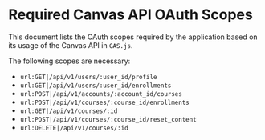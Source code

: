 # Required Canvas API OAuth Scopes

This document lists the OAuth scopes required by the application based on its usage of the Canvas API in `GAS.js`.

The following scopes are necessary:

- `url:GET|/api/v1/users/:user_id/profile`
- `url:GET|/api/v1/users/:user_id/enrollments`
- `url:POST|/api/v1/accounts/:account_id/courses`
- `url:POST|/api/v1/courses/:course_id/enrollments`
- `url:GET|/api/v1/courses/:id`
- `url:POST|/api/v1/courses/:course_id/reset_content`
- `url:DELETE|/api/v1/courses/:id`
